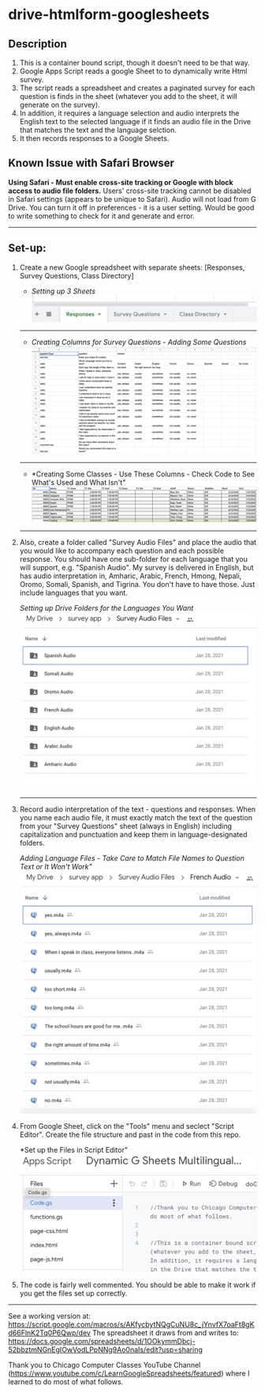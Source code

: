 # drive-htmlform-googlesheets


## Description
1. This is a container bound script, though it doesn't need to be that way.  
2. Google Apps Script reads a google Sheet to to dynamically write Html survey.
3. The script reads a spreadsheet and creates a paginated survey for each question is finds in the sheet (whatever you add to the sheet, it will generate on the survey).  
4. In addition, it requires a language selection and audio interprets the English text to the selected language if it finds an audio file in the Drive that matches the text and the language selction.
5. It then records responses to a Google Sheets. 

## Known Issue with Safari Browser
**Using Safari - Must enable cross-site tracking or Google with block access to audio file folders.**
Users' cross-site tracking cannot be disabled in Safari settings (appears to be unique to Safari).  Audio will not load from G Drive.  You can turn it off in preferences - it is a user setting.  Would be good to write something to check for it and generate and error.  

***

## Set-up:
1. Create a new Google spreadsheet with separate sheets: [Responses, Survey Questions, Class Directory]
    
    - *Setting up 3 Sheets*
        ![Sheets](images/sheets.png)

    ***

    -   *Creating Columns for Survey Questions - Adding Some Questions*
        ![Survey Questions](images/Survey_Questions_Sheet.png "Enter Survey Questions Like This")

    ***

    - *Creating Some Classes - Use These Columns - Check Code to See What's Used and What Isn't"
        ![Class Directory](images/Class_Directory_Sheet.png "Set up Classes Like This")

    ***


2. Also, create a folder called "Survey Audio Files" and place the audio that you would like to accompany each question and each possible response.  You should have one sub-folder for each language that you will support, e.g. "Spanish Audio".  My survey is delivered in English, but has audio interpretation in, Amharic, Arabic, French, Hmong, Nepali, Oromo, Somali, Spanish, and Tigrina. You don't have to have those.  Just include languages that you want.  

    *Setting up Drive Folders for the Languages You Want*
    ![Audio Folders](images/Language_Drive_Folders.png "Set up Whatever Audio File Folders You Need")

    ***

3. Record audio interpretation of the text - questions and responses.  When you name each audio file, it must exactly match the text of the question from your "Survey Questions" sheet (always in English) including capitalization and punctuation and keep them in language-designated folders. 

    *Adding Language Files - Take Care to Match File Names to Question Text or It Won't Work"*
    ![Language Files](images/language_folder.png "Add Interpreted Audio Files - Take Care with Naming")

4. From Google Sheet, click on the "Tools" menu and seclect "Script Editor".  Create the file structure and past in the code from this repo. 

    *Set up the Files in Script Editor"
    ![Apps Script](images/app_script_files.png "Create App Files in Script Editor")

5. The code is fairly well commented.  You should be able to make it work if you get the files set up correctly.

***

See a working version at:  https://script.google.com/macros/s/AKfycbytNQgCuNU8c_jYnvfX7oaFt8gKd66FlnK2Tq0P6Qwp/dev
The spreadsheet it draws from and writes to:  https://docs.google.com/spreadsheets/d/1OOkymmDbcj-52bbztmNGnEgIOwVodLPpNNg9Ao0naIs/edit?usp=sharing

Thank you to Chicago Computer Classes YouTube Channel (https://www.youtube.com/c/LearnGoogleSpreadsheets/featured) where I learned to do most of what follows.
